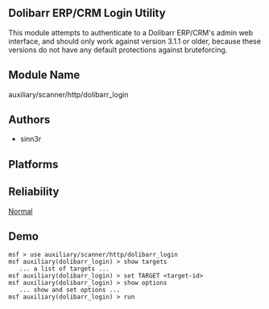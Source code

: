 ## Dolibarr ERP/CRM Login Utility

This module attempts to authenticate to a Dolibarr ERP/CRM's 
admin web interface, and should only work against version 
3.1.1 or older, because these versions do not have any 
default protections against bruteforcing.


## Module Name
auxiliary/scanner/http/dolibarr_login

## Authors
* sinn3r





## Platforms


## Reliability
[Normal](https://github.com/rapid7/metasploit-framework/wiki/Exploit-Ranking)

## Demo

```
msf > use auxiliary/scanner/http/dolibarr_login
msf auxiliary(dolibarr_login) > show targets
   ... a list of targets ...
msf auxiliary(dolibarr_login) > set TARGET <target-id>
msf auxiliary(dolibarr_login) > show options
   ... show and set options ...
msf auxiliary(dolibarr_login) > run
```
    
    